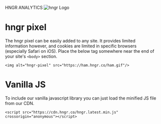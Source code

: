 HNGR ANALYTICS
![hngr Logo](cookie.png|width=200)

hngr pixel
=================
The hngr pixel can be easily added to any site. It provides limited information however, and cookies are limited in specific browsers (especially Safari on iOS). Place the below tag somewhere near the end of your site's `<body>` section.

```
<img alt="hngr-pixel" src="https://ham.hngr.co/ham.gif"/>
```


Vanilla JS
==================
To include our vanilla javascript library you can just load the minified JS file from our CDN.

```
<script src="https://cdn.hngr.co/hngr.latest.min.js" crossorigin="anonymous"></script>

```


